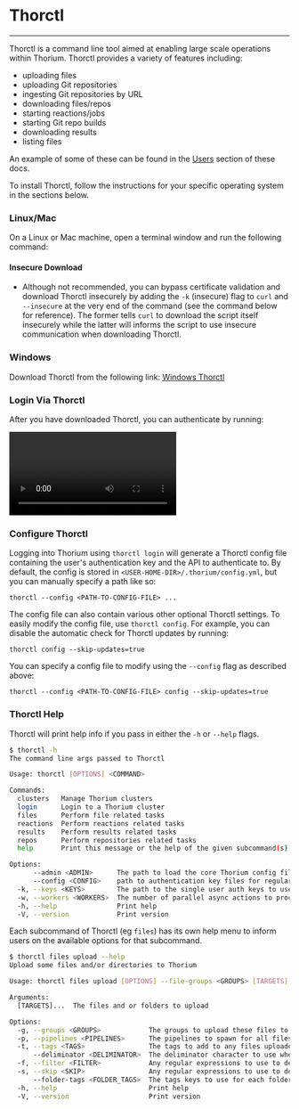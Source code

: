 # Thorctl
---
Thorctl is a command line tool aimed at enabling large scale operations within Thorium. Thorctl provides a variety
of features including:

- uploading files
- uploading Git repositories
- ingesting Git repositories by URL
- downloading files/repos
- starting reactions/jobs
- starting Git repo builds
- downloading results
- listing files

An example of some of these can be found in the [Users](./../users/users.md)
section of these docs.

To install Thorctl, follow the instructions for your specific operating system in the sections below.

### Linux/Mac

On a Linux or Mac machine, open a terminal window and run the following command:

<script>
  let base = window.location.origin;
  document.write("<pre>");
  document.write("<code class=\"language-bash  hljs\">");
  document.write("curl " + base + "/api/binaries/install-thorctl.sh | bash -s -- " + base);
  document.write("</code>");
  document.write("</pre>");
</script>

  #### Insecure Download

  - Although not recommended, you can bypass certificate validation and download Thorctl insecurely
    by adding the `-k` (insecure) flag to `curl` and `--insecure` at the very end of the command
    (see the command below for reference). The former tells `curl` to download the script itself
    insecurely while the latter will informs the script to use insecure communication when downloading
    Thorctl.

<script>
  document.write("<pre>");
  document.write("<code class=\"language-bash  hljs\">");
  document.write("curl -k " + base + "/api/binaries/install-thorctl.sh | bash -s -- " + base + " --insecure");
  document.write("</code>");
  document.write("</pre>");
</script>

### Windows

Download Thorctl from the following link: [Windows Thorctl](../../../binaries/windows/x86-64/thorctl.exe)


### Login Via Thorctl

After you have downloaded Thorctl, you can authenticate by running:

<script>
  document.write("<pre>");
  document.write("<code class=\"language-bash  hljs\">");
  document.write("thorctl login " + base);
  document.write("</code>");
  document.write("</pre>");
</script>

<video autoplay loop controls>
  <source src="../static_resources/thorctl-login.mp4", type="video/mp4">
</video>

### Configure Thorctl

Logging into Thorium using `thorctl login` will generate a Thorctl config file containing the
user's authentication key and the API to authenticate to. By default, the config is stored
in `<USER-HOME-DIR>/.thorium/config.yml`, but you can manually specify a path like so:

```
thorctl --config <PATH-TO-CONFIG-FILE> ...
```

The config file can also contain various other optional Thorctl settings. To easily modify the config
file, use `thorctl config`. For example, you can disable the automatic check for Thorctl updates
by running:

```
thorctl config --skip-updates=true
```

You can specify a config file to modify using the `--config` flag as described above:

```
thorctl --config <PATH-TO-CONFIG-FILE> config --skip-updates=true
```

### Thorctl Help

Thorctl will print help info if you pass in either the `-h` or `--help` flags.

```bash
$ thorctl -h
The command line args passed to Thorctl

Usage: thorctl [OPTIONS] <COMMAND>

Commands:
  clusters   Manage Thorium clusters
  login      Login to a Thorium cluster
  files      Perform file related tasks
  reactions  Perform reactions related tasks
  results    Perform results related tasks
  repos      Perform repositories related tasks
  help       Print this message or the help of the given subcommand(s)

Options:
      --admin <ADMIN>      The path to load the core Thorium config file from for admin actions [default: ~/.thorium/thorium.yml]
      --config <CONFIG>    path to authentication key files for regular actions [default: ~/.thorium/config.yml]
  -k, --keys <KEYS>        The path to the single user auth keys to use in place of the Thorctl config
  -w, --workers <WORKERS>  The number of parallel async actions to process at once [default: 10]
  -h, --help               Print help
  -V, --version            Print version
```

Each subcommand of Thorctl (eg `files`) has its own help menu to inform users on the available options for that
subcommand.

```bash
$ thorctl files upload --help
Upload some files and/or directories to Thorium

Usage: thorctl files upload [OPTIONS] --file-groups <GROUPS> [TARGETS]...

Arguments:
  [TARGETS]...  The files and or folders to upload

Options:
  -g, --groups <GROUPS>            The groups to upload these files to
  -p, --pipelines <PIPELINES>      The pipelines to spawn for all files that are uploaded
  -t, --tags <TAGS>                The tags to add to any files uploaded where key/value is separated by a deliminator
      --deliminator <DELIMINATOR>  The deliminator character to use when splitting tags into key/values [default: =]
  -f, --filter <FILTER>            Any regular expressions to use to determine which files to upload
  -s, --skip <SKIP>                Any regular expressions to use to determine which files to skip
      --folder-tags <FOLDER_TAGS>  The tags keys to use for each folder name starting at the root of the specified targets
  -h, --help                       Print help
  -V, --version                    Print version
  ```
